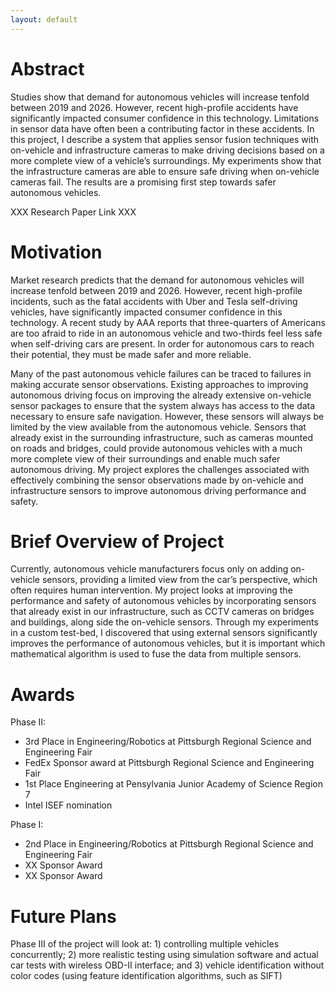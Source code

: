 ```yaml
---
layout: default
---
```


# Abstract

  Studies show that demand for autonomous vehicles will increase tenfold between 2019 and 2026. However, recent high-profile accidents have significantly impacted consumer confidence in this technology. Limitations in sensor data have often been a contributing factor in these accidents. In this project, I describe a system that applies sensor fusion techniques with on-vehicle and infrastructure cameras to make driving decisions based on a more complete view of a vehicle’s surroundings. My experiments show that the infrastructure cameras are able to ensure safe driving when on-vehicle cameras fail. The results are a promising first step towards safer autonomous vehicles.

XXX Research Paper Link XXX

# Motivation

  Market research predicts that the demand for autonomous vehicles will increase tenfold between 2019 and 2026. However, recent high-profile incidents, such as the fatal accidents with Uber and Tesla self-driving vehicles, have significantly impacted consumer confidence in this technology. A recent study by AAA reports that three-quarters of Americans are too afraid to ride in an autonomous vehicle and two-thirds feel less safe when self-driving cars are present. In order for autonomous cars to reach their potential, they must be made safer and more reliable.

  Many of the past autonomous vehicle failures can be traced to failures in making accurate sensor observations. Existing approaches to improving autonomous driving focus on improving the already extensive on-vehicle sensor packages to ensure that the system always has access to the data necessary to ensure safe navigation. However, these sensors will always be limited by the view available from the autonomous vehicle. Sensors that already exist in the surrounding infrastructure, such as cameras mounted on roads and bridges, could provide autonomous vehicles with a much more complete view of their surroundings and enable much safer autonomous driving. My project explores the challenges associated with effectively combining the sensor observations made by on-vehicle and infrastructure sensors to improve autonomous driving performance and safety. 

# Brief Overview of Project

  Currently, autonomous vehicle manufacturers focus only on adding on-vehicle sensors, providing a limited view from the car’s perspective, which often requires human intervention. My project looks at improving the performance and safety of autonomous vehicles by incorporating sensors that already exist in our infrastructure, such as CCTV cameras on bridges and buildings, along side the on-vehicle sensors. Through my experiments in a custom test-bed, I discovered that using external sensors significantly improves the performance of autonomous vehicles, but it is important which mathematical algorithm is used to fuse the data from multiple sensors.

# Awards

Phase II:
*  3rd Place in Engineering/Robotics at Pittsburgh Regional Science and Engineering Fair
*  FedEx Sponsor award at Pittsburgh Regional Science and Engineering Fair
*  1st Place Engineering at Pensylvania Junior Academy of Science Region 7
*  Intel ISEF nomination

Phase I:
* 2nd Place in Engineering/Robotics at Pittsburgh Regional Science and Engineering Fair
* XX Sponsor Award
* XX Sponsor Award

# Future Plans

Phase III of the project will look at: 1) controlling multiple vehicles concurrently; 2) more realistic testing using simulation software and actual car tests with wireless OBD-II interface; and 3) vehicle identification without color codes (using feature identification algorithms, such as SIFT)

